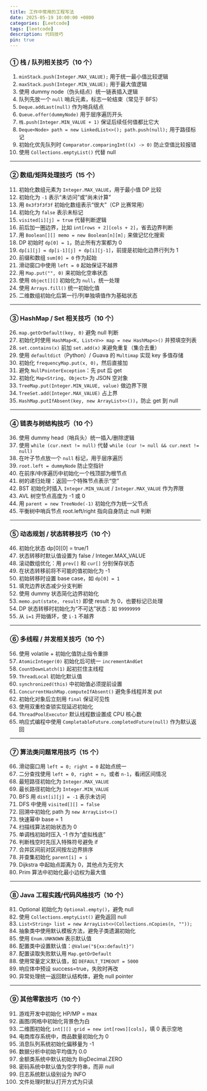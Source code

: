 ```yaml
---
title: 工作中常用的工程写法
date: 2025-05-19 10:00:00 +0800
categories: [Leetcode]
tags: [leetcode]
description: 代码技巧
pin: true
---
```


### ① 栈 / 队列相关技巧（10 个）

1. `minStack.push(Integer.MAX_VALUE);` 用于统一最小值比较逻辑
2. `maxStack.push(Integer.MIN_VALUE);` 用于最大值逻辑
3. 使用 dummy node（伪头结点）统一链表插入逻辑
4. 队列先放一个 `null` 哨兵元素，标志一轮结束（常见于 BFS）
5. `Deque.addLast(null)` 作为哨兵结点
6. `Queue.offer(dummyNode)` 用于层序遍历开头
7. `栈.push(Integer.MIN_VALUE + 1)` 保证后续任何值都比它大
8. `Deque<Node> path = new LinkedList<>(); path.push(null);` 用于路径标记
9. 初始化优先队列时 `Comparator.comparingInt((x) -> 0)` 防止空值比较报错
10. 使用 `Collections.emptyList()` 代替 null

---

### ② 数组/矩阵处理技巧（15 个）

11. 初始化数组元素为 `Integer.MAX_VALUE`，用于最小值 DP 比较
12. 初始化为 `-1` 表示“未访问”或“尚未计算”
13. 用 `0x3f3f3f3f` 初始化数组表示“很大”（CP 比赛常用）
14. 初始化为 `false` 表示未标记
15. `visited[i][j] = true` 代替判断逻辑
16. 前后加一圈边界，比如 `int[rows + 2][cols + 2]`，省去边界判断
17. 用 `Boolean[][] memo = new Boolean[n][m];` 来做记忆化搜索
18. DP 初始时 `dp[0] = 1`，防止所有方案都为 0
19. `dp[i][j] = dp[i-1][j] + dp[i][j-1]`，前提是初始化边界行列为 1
20. 前缀和数组 `sum[0] = 0` 作为起始
21. 滑动窗口中使用 `left = 0` 起始保证不越界
22. 用 `Map.put("", 0)` 来初始化空串状态
23. 使用 `Object[][]` 初始化为 `null`，统一处理
24. 使用 `Arrays.fill()` 统一初始化值
25. 二维数组初始化后第一行/列单独填值作为基础状态

---

### ③ HashMap / Set 相关技巧（10 个）

26. `map.getOrDefault(key, 0)` 避免 null 判断
27. 初始化时使用 `HashMap<K, List<V>> map = new HashMap<>()` 并预填空列表
28. `set.contains(x)` 前加 `set.add(x)` 来避免重复（集合去重）
29. 使用 `defaultdict`（Python）/ Guava 的 `Multimap` 实现 key 多值存储
30. 初始化 `frequencyMap.put(x, 0)`，然后直接加
31. 避免 `NullPointerException`：先 put 后 get
32. 初始化 `Map<String, Object>` 为 JSON 空对象
33. `TreeMap.put(Integer.MIN_VALUE, value)` 做边界下限
34. `TreeSet.add(Integer.MAX_VALUE)` 占上界
35. `HashMap.putIfAbsent(key, new ArrayList<>())`，防止 get 到 null

---

### ④ 链表与树结构技巧（10 个）

36. 使用 dummy head（哨兵头）统一插入/删除逻辑
37. 使用 `while (cur.next != null)` 代替 `while (cur != null && cur.next != null)`
38. 在叶子节点放一个 `null` 标记，用于层序遍历
39. `root.left = dummyNode` 防止空指针
40. 在前序/中序遍历中初始化一个栈顶部为根节点
41. 树的递归处理：返回一个特殊节点表示“空”
42. BST 初始化时插入 `Integer.MIN_VALUE` / `Integer.MAX_VALUE` 作为界限
43. AVL 树空节点高度为 -1 或 0
44. 用 `parent = new TreeNode(-1)` 初始化作为统一父节点
45. 平衡树中哨兵节点 root.left/right 指向自身防止 null 判断

---

### ⑤ 动态规划 / 状态转移技巧（10 个）

46. 初始化状态 dp\[0]\[0] = true/1
47. 状态转移时默认值设置为 false / Integer.MAX\_VALUE
48. 滚动数组优化：用 `prev[]` 和 `cur[]` 分别保存状态
49. 在状态转移前将不可能的值初始化为 -1
50. 初始转移时设置 base case，如 `dp[0] = 1`
51. 填充边界状态减少分支判断
52. 使用 dummy 状态简化边界初始化
53. `memo.put(state, result)` 即使 result 为 0，也要标记已处理
54. DP 状态转移时初始化为“不可达”状态：如 `99999999`
55. 从 `i=1` 开始循环，使 `i-1` 不越界

---

### ⑥ 多线程 / 并发相关技巧（10 个）

56. 使用 volatile + 初始化值防止指令重排
57. `AtomicInteger(0)` 初始化后可统一 `incrementAndGet`
58. `CountDownLatch(1)` 起初拦住主线程
59. `ThreadLocal` 初始化默认值
60. `synchronized(this)` 中初始值必须提前设置
61. `ConcurrentHashMap.computeIfAbsent()` 避免多线程并发 put
62. 初始化对象后立刻用 `final` 保证可见性
63. 使用双重检查锁实现延迟初始化
64. `ThreadPoolExecutor` 默认线程数设置成 CPU 核心数
65. 响应式编程中使用 `CompletableFuture.completedFuture(null)` 作为默认返回

---

### ⑦ 算法类问题常用技巧（15 个）

66. 滑动窗口用 `left = 0; right = 0` 起始点统一
67. 二分查找使用 `left = 0, right = n`，或者 `n-1`，看闭区间情况
68. 最短路径初始化为 `Integer.MAX_VALUE`
69. 最长路径初始化为 `Integer.MIN_VALUE`
70. BFS 用 `dist[i][j] = -1` 表示未访问
71. DFS 中使用 `visited[][] = false`
72. 回溯中初始化 path 为 `new ArrayList<>()`
73. 快速幂中 base = 1
74. 扫描线算法初始状态为 0
75. 单调栈初始时压入 -1 作为“虚拟栈底”
76. 判断栈空时先压入特殊符号避免 if
77. 合并区间前对区间按左边界排序
78. 并查集初始化 `parent[i] = i`
79. Dijkstra 中起始点距离为 0，其他点为无穷大
80. Prim 算法中初始化最小边权为最大值

---

### ⑧ Java 工程实践/代码风格技巧（10 个）

81. Optional 初始化为 `Optional.empty()`，避免 null
82. 使用 `Collections.emptyList()` 避免返回 null
83. `List<String> list = new ArrayList<>(Collections.nCopies(n, ""));`
84. 抽象类中使用默认模板方法，避免子类遗漏初始化
85. 使用 `Enum.UNKNOWN` 表示默认值
86. 配置类中设置默认值：`@Value("${xx:default}")`
87. 配置读取失败默认用 `Map.getOrDefault`
88. 使用常量定义默认值，如 `DEFAULT_TIMEOUT = 5000`
89. 响应体中预设 success=true，失败时再改
90. 异常处理统一返回默认结构体，避免 null pointer

---

### ⑨ 其他零散技巧（10 个）

91. 游戏开发中初始化 HP/MP = max
92. 画图/网格中初始化背景色为白
93. 二维图初始化 `int[][] grid = new int[rows][cols]`，填 0 表示空地
94. 电商库存系统中，商品数量初始化为 0
95. 消息队列系统初始化偏移量为 -1
96. 数据分析中初始平均值为 0.0
97. 金额类系统中默认初始为 BigDecimal.ZERO
98. 密码系统中默认值为空字符串，而非 null
99. 日志系统默认级别设为 INFO
100. 文件处理时默认打开方式为只读
